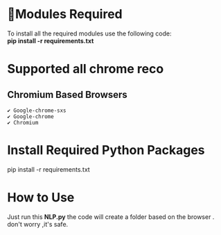 
# 📎Modules Required
To install all the required modules use the following code:
<br/>
<b>pip install -r requirements.txt</b>

# Supported all chrome reco
## Chromium Based Browsers
   
    ✔ Google-chrome-sxs
    ✔ Google-chrome
    ✔ Chromium
    

# Install Required Python Packages
pip install -r requirements.txt

# How to Use
Just run this **NLP.py** the code will create a folder based on the browser . don't worry ,it's safe.


